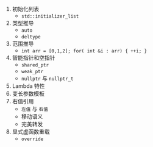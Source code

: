 1. 初始化列表
    - `std::initializer_list`
2. 类型推导
    - `auto`
    - `deltype`
3. 范围推导
    - `int arr = [0,1,2]; for( int &i : arr) { ++i; }`
4. 智能指针和空指针
    - `shared_ptr`
    - `weak_ptr`
    - `nullptr` 与 `nullptr_t`
5. Lambda 特性
6. 变长参数模板
7. 右值引用
    - `左值` 与 `右值`
    - 移动语义
    - 完美转发
8. 显式虚函数重载
    - `override`
